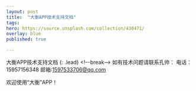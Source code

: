 ```yaml
---
layout: post
title:  "大衡APP技术支持文档"
tags:
hero: https://source.unsplash.com/collection/430471/
overlay: blue
published: true

---
```

大衡APP技术支持文档
{: .lead}
<!–-break-–>
如有技术问题请联系孔帅：
电话：15957156348
邮箱:1597533706@qq.com

欢迎使用“大衡”APP！
